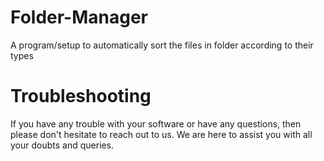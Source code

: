 # Folder-Manager
A program/setup to automatically sort the files in folder according to their types

# Troubleshooting
If you have any trouble with your software or have any questions, then please don't hesitate to reach out to us. We are here to assist you with all your doubts and queries.
